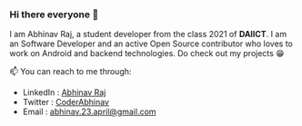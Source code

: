 ### Hi there everyone 👋

I am Abhinav Raj, a student developer from the class 2021 of **DAIICT**. I am an Software Developer and an active Open Source contributor who loves to work on Android and backend technologies. Do check out my projects 😁

📫 You can reach to me through:

- LinkedIn : [Abhinav Raj](https://www.linkedin.com/in/abhinav-raj-234497159/)
- Twitter : [CoderAbhinav](https://twitter.com/CoderAbhinav)
- Email : abhinav.23.april@gmail.com 



